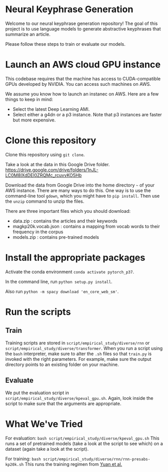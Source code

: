 # Neural Keyphrase Generation

Welcome to our neural keyphrase generation repository! The goal of this project is to use language models to generate abstractive keyphrases that summarize an article.

Please follow these steps to train or evaluate our models.

# Launch an AWS cloud GPU instance

This codebase requires that the machine has access to CUDA-compatible GPUs developed by NVIDIA. You can access such machines on AWS.

We assume you know how to launch an instanec on AWS. Here are a few things to keep in mind:

- Select the latest Deep Learning AMI.
- Select either a g4dn or a p3 instance. Note that p3 instances are faster but more expensive.

# Clone this repository

Clone this repository using `git clone`.

Take a look at the data in this Google Drive folder. https://drive.google.com/drive/folders/1nJL-LC0M8lXdDEl0ZRQMc_rcuvvKO5Hb

Download the data from Google Drive into the home directory `~` of your AWS instance. There are many ways to do this. One way is to use the command-line tool `gdown`, which you might have to `pip install`. Then use the `unzip` command to unzip the files.

There are three important files which you should download:
- data.zip : contains the articles and their keywords
- magkp20k.vocab.json : contains a mapping from vocab words to their frequency in the corpus
- models.zip : contains pre-trained models

# Install the appropriate packages

Activate the conda environment `conda activate pytorch_p37`.

In the command line, run `python setup.py install`.

Also run `python -m spacy download 'en_core_web_sm'`.

# Run the scripts

## Train
Training scripts are stored in `script/empirical_study/diverse/rnn` or `script/empirical_study/diverse/transformer`. When you run a script using the `bash` interpreter, make sure to alter the `.sh` files so that `train.py` is invoked with the right parameters. For example, make sure the output directory points to an existing folder on your machine.

## Evaluate
We put the evaluation script in `script/empirical_study/diverse/kpeval_gpu.sh`. Again, look inside the script to make sure that the arguments are appropriate.

# What We've Tried
For evaluation: `bash script/empirical_study/diverse/kpeval_gpu.sh`
This runs a set of pretrained models (take a look at the script to see which) on a dataset (again take a look at the script).

For training: `bash script/empirical_study/diverse/rnn/rnn-presabs-kp20k.sh`
This runs the training regimen from [Yuan et al.](https://arxiv.org/abs/1810.05241)
